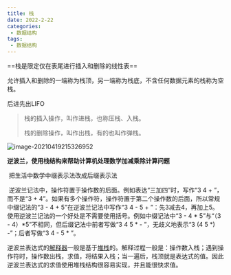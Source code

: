 ```yaml
---
title: 栈
date: 2022-2-22
categories:
 - 数据结构
tags:
 - 数据结构
---
```


==栈是限定仅在表尾进行插入和删除的线性表==

允许插入和删除的一端称为栈顶，另一端称为栈底，不含任何数据元素的栈称为空栈。

后进先出LIFO

>   栈的插入操作，叫作进栈，也称压栈、入栈。
>
>   栈的删除操作，叫作出栈，有的也叫作弹栈。

![image-20210419215326952](https://www.itdu.tech/image/image-20210419215326952.png)

**逆波兰，使用栈结构来帮助计算机处理数学加减乘除计算问题**

​	把生活中数学中缀表示法改成后缀表示法

​	逆波兰记法中，操作符置于操作数的后面。例如表达“三加四”时，写作“3 4 + ”，而不是“3 + 4”。如果有多个操作符，操作符置于第二个操作数的后面，所以常规中缀记法的“3 - 4 + 5”在逆波兰记法中写作“3 4 - 5 + ”：先3减去4，再加上5。使用逆波兰记法的一个好处是不需要使用括号。例如中缀记法中“3 - 4 * 5”与“（3 - 4）*5”不相同，但后缀记法中前者写做“3 4 5 * - ”，无歧义地表示“3 (4 5 *) -”；后者写做“3 4 - 5 * ”。

逆波兰表达式的[解释器](https://zh.wikipedia.org/wiki/解释器)一般是基于[堆栈](https://zh.wikipedia.org/wiki/堆栈)的。解释过程一般是：操作数入栈；遇到操作符时，操作数出栈，求值，将结果入栈；当一遍后，栈顶就是表达式的值。因此逆波兰表达式的求值使用堆栈结构很容易实现，并且能很快求值。
